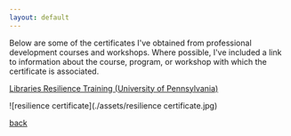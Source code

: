 ```yaml
---
layout: default
---
```


Below are some of the certificates I've obtained from professional development courses and workshops. Where possible, I've included a link to information about the course, program, or workshop with which the certificate is associated.


[Libraries Resilience Training (University of Pennsylvania)](https://ppc.sas.upenn.edu/services/penn-resilience-training)

![resilience certificate](./assets/resilience certificate.jpg)




[back](./)
